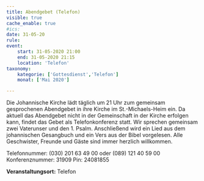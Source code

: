```yaml
---
title: Abendgebet (Telefon)
visible: true
cache_enable: true
#ics: 
date: 31-05-20
rule: 
event:
	start: 31-05-2020 21:00
	end: 31-05-2020 21:15
	location: 'Telefon'
taxonomy:
	kategorie: ['Gottesdienst','Telefon']
	monat: ['Mai 2020']

---
```

Die Johannische Kirche lädt täglich um 21 Uhr zum gemeinsam gesprochenen Abendgebet in ihre Kirche im St.-Michaels-Heim ein. Da aktuell das Abendgebet nicht in der Gemeinschaft in der Kirche erfolgen kann, findet das Gebet als Telefonkonferenz statt. Wir sprechen gemeinsam zwei Vaterunser und den 1. Psalm. Anschließend wird ein Lied aus dem johannischen Gesangbuch und ein Vers aus der Bibel vorgelesen. Alle Geschwister, Freunde und Gäste sind immer herzlich willkommen.

Telefonnummer: (030) 201 63 49 00 oder (089) 121 40 59 00
Konferenznummer: 31909
Pin: 24081855



**Veranstaltungsort:** Telefon

